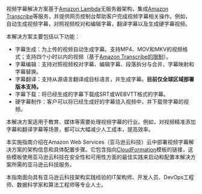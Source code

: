 视频字幕解决方案基于[Amazon Lambda][lambda]无服务器架构，集成[Amazon Transcribe][transcribe]等服务，并提供网页控制台帮助客户完成视频字幕相关操作。例如，自动生成视频字幕，对照视频校对和编辑字幕，翻译字幕以及生成硬字幕视频。

本解决方案主要包括以下功能：

- 字幕生成：为上传的视频自动生成字幕。支持MP4、MOV和MKV的视频格式；支持四个小时以内的视频（基于[Amazon Transcribe的限制][transcribe_restrict]）。
- 字幕编辑：支持对照视频校对字幕、编辑字幕、段落拆分与合并，字幕映射和字幕替换。
- 字幕翻译：支持从源语言翻译成目标语言，并生成字幕。**目前仅全球区域部署版本支持。**
- 字幕下载：将已经生成的字幕下载成SRT或WEBVTT格式的字幕。
- 硬字幕制作：客户可以将已经生成好的字幕烧入视频中，并下载带字幕的视频。

本解决方案适用于教育、媒体等需要处理视频字幕的行业。例如，对视频精准添加字幕和翻译字幕等场景，都可以大幅减少人工成本，提高效率。

本实施指南介绍在Amazon Web Services（亚马逊云科技）云中部署视频字幕解决方案的架构信息和具体配置步骤。它包含指向[CloudFormation][cloudformation]模板的链接，这些模板使用亚马逊云科技在安全性和可用性方面的最佳实践来启动和配置本解决方案所需的亚马逊云科技服务。

本指南面向具有亚马逊云科技架构实践经验的IT架构师、开发人员、DevOps工程师、数据科学家和算法工程师等专业人士。

[lambda]: https://aws.amazon.com/cn/lambda/
[transcribe]: https://aws.amazon.com/cn/transcribe/
[transcribe_restrict]: https://docs.aws.amazon.com/zh_cn/transcribe/latest/dg/input.html
[cloudformation]: https://aws.amazon.com/en/cloudformation/